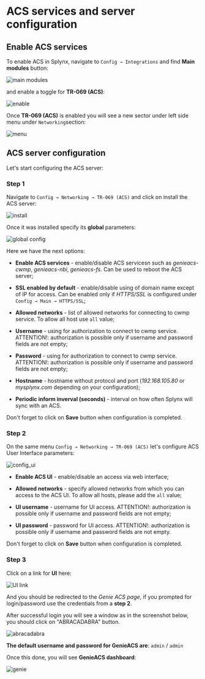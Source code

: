 ACS services and server configuration
==========

## Enable ACS services

To enable ACS in Splynx, navigate to `Config → Integrations` and find **Main modules** button:

![main modules](how_to_enable.png)

and enable a toggle for **TR-069 (ACS)**:

![enable](how_to_enable1.png)

Once **TR-069 (ACS)** is enabled you will see a new sector under left side menu under `Networking`section:

![menu](menu.png)

## ACS server configuration

Let's start configuring the ACS server:

### Step 1

Navigate to `Config → Networking → TR-069 (ACS)` and click on install the ACS server:

![install](install.png)

Once it was installed specify its **global** parameters:

![global config](config.png)

Here we have the next options:

* **Enable ACS services** - enable/disable ACS servicesn such as *genieacs-cwmp*, *genieacs-nbi*, *genieacs-fs*. Can be used to reboot the ACS server;

* **SSL enabled by default** - enable/disable using of domain name except of IP for access. Can be enabled only if *HTTPS/SSL* is configured under `Config → Main → HTTPS/SSL`;

* **Allowed networks** - list of allowed networks for connecting to cwmp service. To allow all host use `all` value;

* **Username** - using for authorization to connect to cwmp service. ATTENTION!: authorization is possible only if username and password fields are not empty;

* **Password** - using for authorization to connect to cwmp service. ATTENTION!: authorization is possible only if username and password fields are not empty;

* **Hostname** - hostname without protocol and port (*192.168.105.80* or *mysplynx.com* depending on your configuration);

* **Periodic inform inverval (seconds)** - interval on how often Splynx will sync with an ACS.

Don't forget to click on **Save** button when configuration is completed.

### Step 2

On the same menu `Config → Networking → TR-069 (ACS)` let's configure ACS User Interface parameters:

![config_ui](config_ui.png)

* **Enable ACS UI** - enable/disable an access via web interface;

* **Allowed networks** - specify allowed networks from which you can access to the ACS UI. To allow all hosts, please add the `all` value;

* **UI username** - username for UI access. ATTENTION!: authorization is possible only if username and password fields are not empty;

* **UI password** - password for UI access. ATTENTION!: authorization is possible only if username and password fields are not empty.

Don't forget to click on **Save** button when configuration is completed.

### Step 3

Click on a link for **UI** here:

![UI link](config_acs.png)

And you should be redirected to the *Genie ACS page*, if you prompted for login/password use the credentials from a **step 2**.

After successful login you will see a window as in the screenshot below, you should click on "ABRACADABRA" button.

![abracadabra](abracadabra.png)

**The default username and password for GenieACS are**: `admin` / `admin`

Once this done, you will see **GenieACS dashboard**:

![genie](genie.png)

